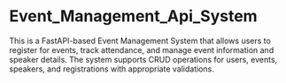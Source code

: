# Event_Management_Api_System
This is a FastAPI-based Event Management System that allows users to register for events, track attendance, and manage event information and speaker details. The system supports CRUD operations for users, events, speakers, and registrations with appropriate validations.
